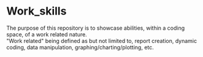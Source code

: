 # Work_skills
The purpose of this repository is to showcase abilities, within a coding space, of a work related nature. <br>
"Work related" being defined as but not limited to, report creation, dynamic coding, data manipulation, graphing/charting/plotting, etc.  
